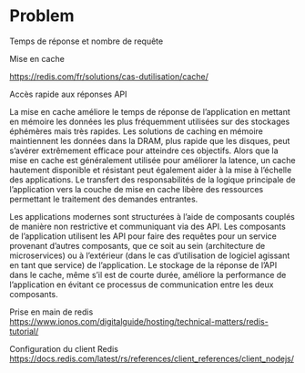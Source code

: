 # Problem

Temps de réponse et nombre de requête

Mise en cache

https://redis.com/fr/solutions/cas-dutilisation/cache/

Accès rapide aux réponses API

La mise en cache améliore le temps de réponse de l’application en mettant en mémoire les données les plus fréquemment utilisées sur des stockages éphémères mais très rapides. Les solutions de caching en mémoire maintiennent les données dans la DRAM, plus rapide que les disques, peut s’avérer extrêmement efficace pour atteindre ces objectifs. Alors que la mise en cache est généralement utilisée pour améliorer la latence, un cache hautement disponible et résistant peut également aider à la mise à l’échelle des applications. Le transfert des responsabilités de la logique principale de l’application vers la couche de mise en cache libère des ressources permettant le traitement des demandes entrantes.

Les applications modernes sont structurées à l’aide de composants couplés de manière non restrictive et communiquant via des API. Les composants de l’application utilisent les API pour faire des requêtes pour un service provenant d’autres composants, que ce soit au sein (architecture de microservices) ou à l’extérieur (dans le cas d’utilisation de logiciel agissant en tant que service) de l’application. Le stockage de la réponse de l’API dans le cache, même s’il est de courte durée, améliore la performance de l’application en évitant ce processus de communication entre les deux composants.

Prise en main de redis
https://www.ionos.com/digitalguide/hosting/technical-matters/redis-tutorial/

Configuration du client Redis
https://docs.redis.com/latest/rs/references/client_references/client_nodejs/